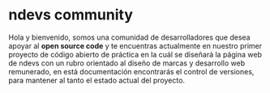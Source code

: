 # ndevs community
Hola y bienvenido, somos una comunidad de desarrolladores que desea apoyar al **open source code** y te encuentras actualmente en nuestro primer proyecto de código abierto de práctica en la cuál se diseñará la página web de ndevs con un rubro orientado al diseño de marcas y desarrollo web remunerado, en está documentación encontrarás el control de versiones, para mantener al tanto el estado actual del proyecto.